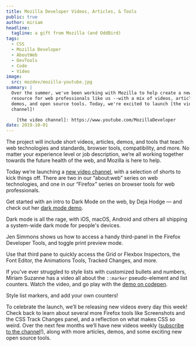 ```yaml
---
title: Mozilla Developer Videos, Articles, & Tools
public: true
author: miriam
headline:
  tagline: a gift from Mozilla (and OddBird)
tags:
  - CSS
  - Mozilla Developer
  - AboutWeb
  - DevTools
  - Code
  - Video
image:
  src: mozdev/mozilla-youtube.jpg
summary: |
  Over the summer, we've been working with Mozilla to help create a new
  resource for web professionals like us --with a mix of videos, articles,
  demos, and open source tools. Today, we're excited to launch [the video
  channel]!

    [the video channel]: https://www.youtube.com/MozillaDeveloper
date: 2019-10-01
---
```


The project will include short videos, articles, demos, and tools that
teach web technologies and standards, browser tools, compatibility, and
more. No matter your experience level or job description, we’re all
working together towards the future health of the web, and Mozilla is
here to help.

Today we’re launching a [new video channel], with a selection of shorts
to kick things off. There are two in our “about:web” series on web
technologies, and one in our “Firefox” series on browser tools for web
professionals.

Get started with an intro to Dark Mode on the web, by Deja Hodge — and
check out her [dark mode demo].

Dark mode is all the rage, with iOS, macOS, Android and others all
shipping a system-wide dark mode for people's devices.

Jen Simmons shows us how to access a handy third-panel in the Firefox
Developer Tools, and toggle print preview mode.

Use that third pane to quickly access the Grid or Flexbox Inspectors,
the Font Editor, the Animations Tools, Tracked Changes, and more.

If you’ve ever struggled to style lists with customized bullets and
numbers, Miriam Suzanne has a video all about the `::marker`
pseudo-element and list counters. Watch the video, and go play with the
[demo on codepen].

Style list markers, and add your own counters!

To celebrate the launch, we’ll be releasing new videos every day this
week! Check back to learn about several more Firefox tools like
Screenshots and the CSS Track Changes panel, and a reflection on what
makes CSS so weird. Over the next few months we’ll have new videos
weekly ([subscribe to the channel][new video channel]!), along with more
articles, demos, and some exciting new open source tools.

  [new video channel]: https://www.youtube.com/MozillaDeveloper
  [dark mode demo]: https://empathic-dev.github.io/HelloDarkness/
  [demo on codepen]: https://codepen.io/mirisuzanne/pen/BaBKowO?editors=0100

